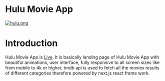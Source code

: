 
# Hulu Movie App

[![hulu.png](https://i.postimg.cc/d3W68FMN/hulu.png)](https://postimg.cc/Lg1jpr8j)

# Introduction
Hulu Movie App is [Live](https://hulu-tan.vercel.app/).
It is basically landing page of Hulu Movie App with beautiful animations, user interface, fully responsive to all screen sizes like from mobile to 4k or higher, tmdb api is used to fetch all the movies results of different categories therefore powered by next.js react frame work.

